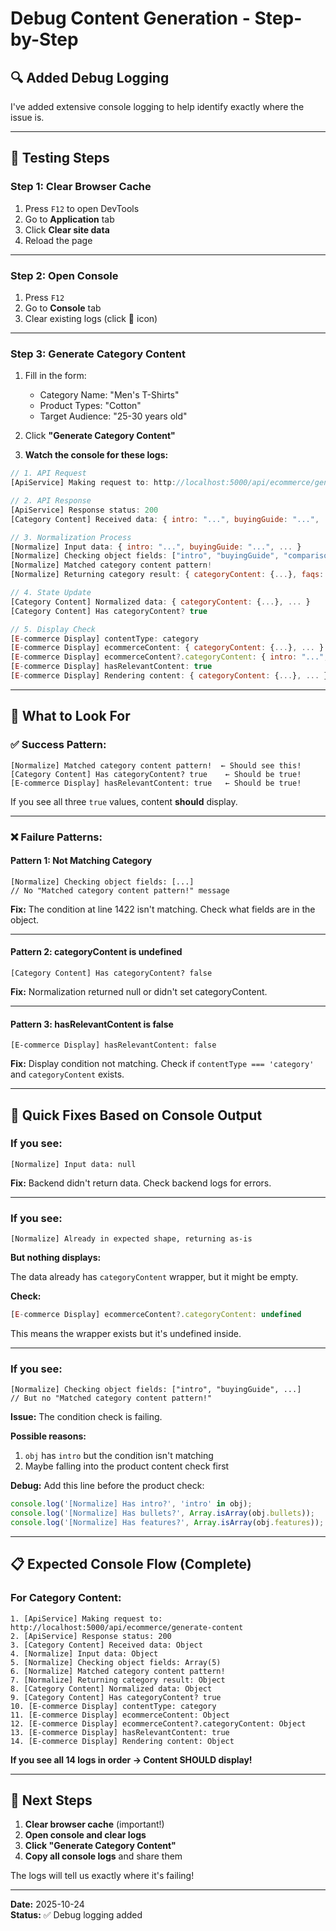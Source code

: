 # Debug Content Generation - Step-by-Step

## 🔍 **Added Debug Logging**

I've added extensive console logging to help identify exactly where the issue is.

---

## 🧪 **Testing Steps**

### **Step 1: Clear Browser Cache**
1. Press `F12` to open DevTools
2. Go to **Application** tab
3. Click **Clear site data**
4. Reload the page

---

### **Step 2: Open Console**
1. Press `F12`
2. Go to **Console** tab
3. Clear existing logs (click 🚫 icon)

---

### **Step 3: Generate Category Content**

1. Fill in the form:
   - Category Name: "Men's T-Shirts"
   - Product Types: "Cotton"
   - Target Audience: "25-30 years old"

2. Click **"Generate Category Content"**

3. **Watch the console for these logs:**

```javascript
// 1. API Request
[ApiService] Making request to: http://localhost:5000/api/ecommerce/generate-content

// 2. API Response
[ApiService] Response status: 200
[Category Content] Received data: { intro: "...", buyingGuide: "...", ... }

// 3. Normalization Process
[Normalize] Input data: { intro: "...", buyingGuide: "...", ... }
[Normalize] Checking object fields: ["intro", "buyingGuide", "comparisonChart", ...]
[Normalize] Matched category content pattern!
[Normalize] Returning category result: { categoryContent: {...}, faqs: [], ... }

// 4. State Update
[Category Content] Normalized data: { categoryContent: {...}, ... }
[Category Content] Has categoryContent? true

// 5. Display Check
[E-commerce Display] contentType: category
[E-commerce Display] ecommerceContent: { categoryContent: {...}, ... }
[E-commerce Display] ecommerceContent?.categoryContent: { intro: "...", ... }
[E-commerce Display] hasRelevantContent: true
[E-commerce Display] Rendering content: { categoryContent: {...}, ... }
```

---

## 🎯 **What to Look For**

### **✅ Success Pattern:**
```
[Normalize] Matched category content pattern!  ← Should see this!
[Category Content] Has categoryContent? true    ← Should be true!
[E-commerce Display] hasRelevantContent: true   ← Should be true!
```

If you see all three `true` values, content **should** display.

---

### **❌ Failure Patterns:**

#### **Pattern 1: Not Matching Category**
```
[Normalize] Checking object fields: [...]
// No "Matched category content pattern!" message
```
**Fix:** The condition at line 1422 isn't matching. Check what fields are in the object.

---

#### **Pattern 2: categoryContent is undefined**
```
[Category Content] Has categoryContent? false
```
**Fix:** Normalization returned null or didn't set categoryContent.

---

#### **Pattern 3: hasRelevantContent is false**
```
[E-commerce Display] hasRelevantContent: false
```
**Fix:** Display condition not matching. Check if `contentType === 'category'` and `categoryContent` exists.

---

## 🔧 **Quick Fixes Based on Console Output**

### **If you see:**
```
[Normalize] Input data: null
```
**Fix:** Backend didn't return data. Check backend logs for errors.

---

### **If you see:**
```
[Normalize] Already in expected shape, returning as-is
```
**But nothing displays:**

The data already has `categoryContent` wrapper, but it might be empty.

**Check:**
```javascript
[E-commerce Display] ecommerceContent?.categoryContent: undefined
```

This means the wrapper exists but it's undefined inside.

---

### **If you see:**
```
[Normalize] Checking object fields: ["intro", "buyingGuide", ...]
// But no "Matched category content pattern!"
```

**Issue:** The condition check is failing.

**Possible reasons:**
1. `obj` has `intro` but the condition isn't matching
2. Maybe falling into the product content check first

**Debug:** Add this line before the product check:
```javascript
console.log('[Normalize] Has intro?', 'intro' in obj);
console.log('[Normalize] Has bullets?', Array.isArray(obj.bullets));
console.log('[Normalize] Has features?', Array.isArray(obj.features));
```

---

## 📋 **Expected Console Flow (Complete)**

### **For Category Content:**
```
1. [ApiService] Making request to: http://localhost:5000/api/ecommerce/generate-content
2. [ApiService] Response status: 200
3. [Category Content] Received data: Object
4. [Normalize] Input data: Object
5. [Normalize] Checking object fields: Array(5)
6. [Normalize] Matched category content pattern!
7. [Normalize] Returning category result: Object
8. [Category Content] Normalized data: Object
9. [Category Content] Has categoryContent? true
10. [E-commerce Display] contentType: category
11. [E-commerce Display] ecommerceContent: Object
12. [E-commerce Display] ecommerceContent?.categoryContent: Object
13. [E-commerce Display] hasRelevantContent: true
14. [E-commerce Display] Rendering content: Object
```

**If you see all 14 logs in order → Content SHOULD display!**

---

## 🎯 **Next Steps**

1. **Clear browser cache** (important!)
2. **Open console and clear logs**
3. **Click "Generate Category Content"**
4. **Copy all console logs** and share them

The logs will tell us exactly where it's failing!

---

**Date:** 2025-10-24  
**Status:** ✅ Debug logging added














